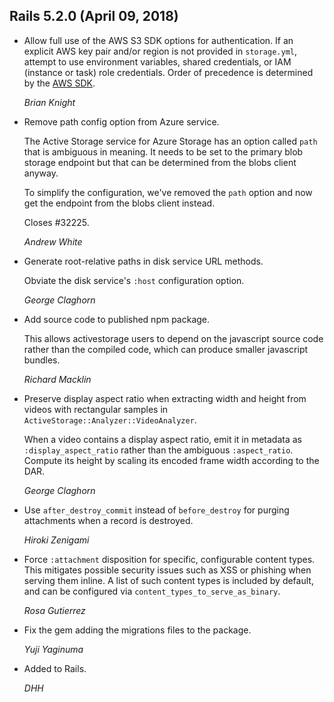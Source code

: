 ## Rails 5.2.0 (April 09, 2018) ##

*   Allow full use of the AWS S3 SDK options for authentication. If an
    explicit AWS key pair and/or region is not provided in `storage.yml`,
    attempt to use environment variables, shared credentials, or IAM
    (instance or task) role credentials. Order of precedence is determined
    by the [AWS SDK](https://docs.aws.amazon.com/sdk-for-ruby/v3/developer-guide/setup-config.html).

    *Brian Knight*

*   Remove path config option from Azure service.

    The Active Storage service for Azure Storage has an option called `path`
    that is ambiguous in meaning. It needs to be set to the primary blob
    storage endpoint but that can be determined from the blobs client anyway.

    To simplify the configuration, we've removed the `path` option and
    now get the endpoint from the blobs client instead.

    Closes #32225.

    *Andrew White*

*   Generate root-relative paths in disk service URL methods.

    Obviate the disk service's `:host` configuration option.

    *George Claghorn*

*   Add source code to published npm package.

    This allows activestorage users to depend on the javascript source code
    rather than the compiled code, which can produce smaller javascript bundles.

    *Richard Macklin*

*   Preserve display aspect ratio when extracting width and height from videos
    with rectangular samples in `ActiveStorage::Analyzer::VideoAnalyzer`.

    When a video contains a display aspect ratio, emit it in metadata as
    `:display_aspect_ratio` rather than the ambiguous `:aspect_ratio`. Compute
    its height by scaling its encoded frame width according to the DAR.

    *George Claghorn*

*   Use `after_destroy_commit` instead of `before_destroy` for purging
    attachments when a record is destroyed.

    *Hiroki Zenigami*

*   Force `:attachment` disposition for specific, configurable content types.
    This mitigates possible security issues such as XSS or phishing when
    serving them inline. A list of such content types is included by default,
    and can be configured via `content_types_to_serve_as_binary`.

    *Rosa Gutierrez*

*   Fix the gem adding the migrations files to the package.

    *Yuji Yaginuma*

*   Added to Rails.

    *DHH*
